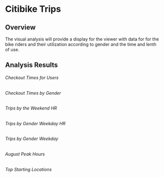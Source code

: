 # Citibike Trips

## Overview

  The visual analysis will provide a display for the viewer with data for for the bike riders and their utilization according to gender and the time and lenth of use. 

## Analysis Results

###### Checkout Times for Users

###### Checkout Times by Gender
###### Trips by the Weekend HR
###### Trips by Gender Weekday HR
###### Trips by Gender Weekday
###### August Peak Hours
###### Top Starting Locations

  
